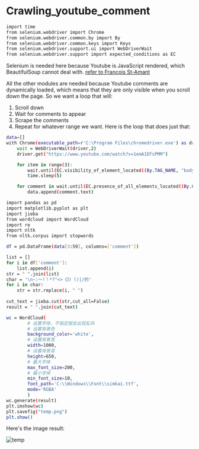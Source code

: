 # Crawling_youtube_comment

```bash
import time
from selenium.webdriver import Chrome
from selenium.webdriver.common.by import By
from selenium.webdriver.common.keys import Keys
from selenium.webdriver.support.ui import WebDriverWait
from selenium.webdriver.support import expected_conditions as EC
```
Selenium is needed here because Youtube is JavaScript rendered, which BeautifulSoup cannot deal with. 
<a href="https://towardsdatascience.com/how-to-scrape-youtube-comments-with-python-61ff197115d4">refer to François St-Amant </a>


All the other modules are needed because Youtube comments are dynamically loaded, which means that they are only visible when you scroll down the page. So we want a loop that will:
1. Scroll down
2. Wait for comments to appear
3. Scrape the comments
4. Repeat for whatever range we want.
Here is the loop that does just that:
```bash
data=[]
with Chrome(executable_path=r'C:\Program Files\chromedriver.exe') as driver:
    wait = WebDriverWait(driver,2)
    driver.get("https://www.youtube.com/watch?v=1emA1EFsPMM")

    for item in range(3): 
        wait.until(EC.visibility_of_element_located((By.TAG_NAME, "body"))).send_keys(Keys.END)
        time.sleep(5)

    for comment in wait.until(EC.presence_of_all_elements_located((By.CSS_SELECTOR, "#content"))):
        data.append(comment.text)
```        

```bash
import pandas as pd   
import matplotlib.pyplot as plt
import jieba
from wordcloud import WordCloud
import re   
import nltk
from nltk.corpus import stopwords

df = pd.DataFrame(data[3:59], columns=['comment'])

list = []
for i in df['comment']:
    list.append(i)
str = " ".join(list)   
char = '\n~:～!！*?"<>《》）()|/的'
for i in char:
    str = str.replace(i, " ")
    
cut_text = jieba.cut(str,cut_all=False)
result = " ".join(cut_text)

wc = WordCloud(
        # 设置字体，不指定就会出现乱码
        # 设置背景色
        background_color='white',
        # 设置背景宽
        width=1000,
        # 设置背景高
        height=650,
        # 最大字体
        max_font_size=200,
        # 最小字体
        min_font_size=10,
        font_path='C:\\Windows\\Font\\simkai.ttf',
        mode='RGBA'
        )
wc.generate(result)
plt.imshow(wc)
plt.savefig("temp.png")
plt.show()
```



Here's the image result:


![temp](https://user-images.githubusercontent.com/57136426/179350878-025fcb42-aef6-41c8-82d5-667506a2fc5f.png)



